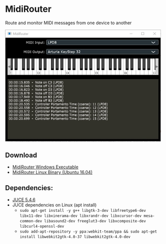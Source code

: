 ﻿# MidiRouter

Route and monitor MIDI messages from one device to another

![midirouter](midirouter.jpg)


## Download

* [MidiRouter Windows Executable](bin/win64/MidiRouter.exe)
* [MidiRouter Linux Binary (Ubuntu 16.04)](bin/ubuntu-16.04/MidiRouter)

## Dependencies: 

* [JUCE 5.4.6](https://juce.com) 
* JUCE dependencies on Linux (apt install)
    * `sudo apt-get install -y g++ libgtk-3-dev libfreetype6-dev libx11-dev libxinerama-dev libxrandr-dev libxcursor-dev mesa-common-dev libasound2-dev freeglut3-dev libxcomposite-dev libcurl4-openssl-dev`
    * `sudo add-apt-repository -y ppa:webkit-team/ppa && sudo apt-get install libwebkit2gtk-4.0-37 libwebkit2gtk-4.0-dev`